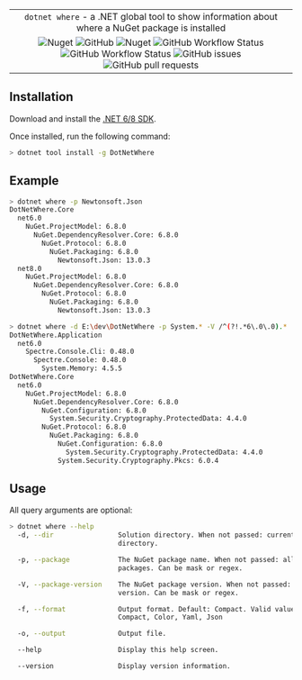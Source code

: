 ||
|:--:|
| `dotnet where` - a .NET global tool to show information about where a NuGet package is installed |
| ![Nuget](https://img.shields.io/nuget/v/DotNetWhere?label=version) ![GitHub](https://img.shields.io/github/license/tiomny/DotNetWhere) ![Nuget](https://img.shields.io/nuget/dt/DotNetWhere) ![GitHub Workflow Status](https://img.shields.io/github/actions/workflow/status/tiomny/DotNetWhere/build.yml?branch=master) ![GitHub Workflow Status](https://img.shields.io/github/actions/workflow/status/tiomny/DotNetWhere/release.yml?label=release) ![GitHub issues](https://img.shields.io/github/issues/tiomny/DotNetWhere) ![GitHub pull requests](https://img.shields.io/github/issues-pr/tiomny/DotNetWhere) |

## Installation

Download and install the [.NET 6/8 SDK](https://www.microsoft.com/net/download).

Once installed, run the following command:

```bash
> dotnet tool install -g DotNetWhere
```

## Example

```bash
> dotnet where -p Newtonsoft.Json
DotNetWhere.Core
  net6.0
    NuGet.ProjectModel: 6.8.0
      NuGet.DependencyResolver.Core: 6.8.0
        NuGet.Protocol: 6.8.0
          NuGet.Packaging: 6.8.0
            Newtonsoft.Json: 13.0.3
  net8.0
    NuGet.ProjectModel: 6.8.0
      NuGet.DependencyResolver.Core: 6.8.0
        NuGet.Protocol: 6.8.0
          NuGet.Packaging: 6.8.0
            Newtonsoft.Json: 13.0.3

```

```bash
> dotnet where -d E:\dev\DotNetWhere -p System.* -V /^(?!.*6\.0\.0).*
DotNetWhere.Application
  net6.0
    Spectre.Console.Cli: 0.48.0
      Spectre.Console: 0.48.0
        System.Memory: 4.5.5
DotNetWhere.Core
  net6.0
    NuGet.ProjectModel: 6.8.0
      NuGet.DependencyResolver.Core: 6.8.0
        NuGet.Configuration: 6.8.0
          System.Security.Cryptography.ProtectedData: 4.4.0
        NuGet.Protocol: 6.8.0
          NuGet.Packaging: 6.8.0
            NuGet.Configuration: 6.8.0
              System.Security.Cryptography.ProtectedData: 4.4.0
            System.Security.Cryptography.Pkcs: 6.0.4
```

## Usage

All query arguments are optional:
```bash
> dotnet where --help
  -d, --dir                Solution directory. When not passed: current
                           directory.

  -p, --package            The NuGet package name. When not passed: all
                           packages. Can be mask or regex.

  -V, --package-version    The NuGet package version. When not passed: any
                           version. Can be mask or regex.

  -f, --format             Output format. Default: Compact. Valid values:
                           Compact, Color, Yaml, Json

  -o, --output             Output file.

  --help                   Display this help screen.

  --version                Display version information.
```
